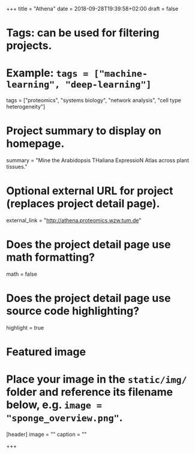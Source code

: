 +++
title = "Athena"
date = 2018-09-28T19:39:58+02:00
draft = false

# Tags: can be used for filtering projects.
# Example: `tags = ["machine-learning", "deep-learning"]`
tags = ["proteomics", "systems biology", "network analysis", "cell type heterogeneity"]

# Project summary to display on homepage.
summary = "Mine the Arabidopsis THaliana ExpressioN Atlas across plant tissues."


# Optional external URL for project (replaces project detail page).
external_link = "http://athena.proteomics.wzw.tum.de"

# Does the project detail page use math formatting?
math = false

# Does the project detail page use source code highlighting?
highlight = true

# Featured image
# Place your image in the `static/img/` folder and reference its filename below, e.g. `image = "sponge_overview.png"`.
[header]
image = ""
caption = ""

+++
